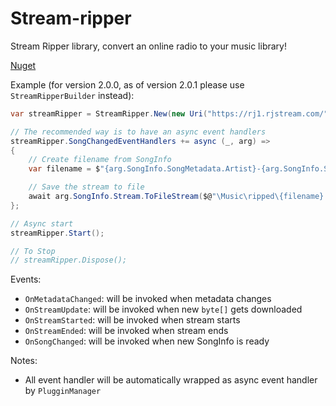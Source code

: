 # Stream-ripper

Stream Ripper library, convert an online radio to your music library!

[Nuget](https://www.nuget.org/packages/StreamRipper/)

Example (for version 2.0.0, as of version 2.0.1 please use `StreamRipperBuilder` instead):

```csharp
var streamRipper = StreamRipper.New(new Uri("https://rj1.rjstream.com/"));

// The recommended way is to have an async event handlers
streamRipper.SongChangedEventHandlers += async (_, arg) =>
{
    // Create filename from SongInfo
    var filename = $"{arg.SongInfo.SongMetadata.Artist}-{arg.SongInfo.SongMetadata.Title}";

    // Save the stream to file
    await arg.SongInfo.Stream.ToFileStream($@"\Music\ripped\{filename}.mp3");
};

// Async start
streamRipper.Start();

// To Stop
// streamRipper.Dispose();
```

Events:
- `OnMetadataChanged`: will be invoked when metadata changes
- `OnStreamUpdate`: will be invoked when new `byte[]` gets downloaded
- `OnStreamStarted`: will be invoked when stream starts
- `OnStreamEnded`: will be invoked when stream ends
- `OnSongChanged`: will be invoked when new SongInfo is ready

Notes:
  - All event handler will be automatically wrapped as async event handler by `PlugginManager`
